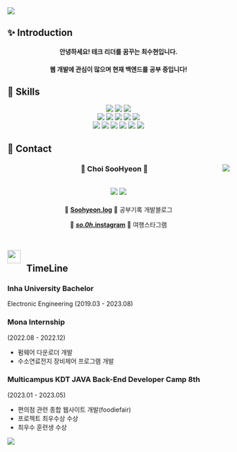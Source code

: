 <img src="https://capsule-render.vercel.app/api?type=waving&color=gradient&height=250&section=header&text=SooHyeon's%20Github&fontSize=60&animation=fadeIn" />

## ✨ Introduction
<div align="center">
 <h4>안녕하세요! 테크 리더를 꿈꾸는 최수현입니다.</h4>
 <h4>웹 개발에 관심이 많으며 현재 백엔드를 공부 중입니다!</h4>
</div>

## 💪 Skills
 <div align="center">
    <img src="https://img.shields.io/badge/Java-007396?style=flat&logo=Conda-Forge&logoColor=white" />
    <img src="https://img.shields.io/badge/Spring-6DB33F?style=flat&logo=Spring&logoColor=white" />
    <img src="https://img.shields.io/badge/springboot-6DB33F?style=flat&logo=springboot&logoColor=white">
 <br/>
    <img src="https://img.shields.io/badge/Oracle%20SQL-F80000?style=flat&logo=Oracle&logoColor=white" />
    <img src="https://img.shields.io/badge/MySQL-4479A1?style=flat&logo=MySQL&logoColor=white" />
    <img src="https://img.shields.io/badge/mybatis-000000?style=flat">
    <img src="https://img.shields.io/badge/apache tomcat-F8DC75?style=flat&logo=apachetomcat&logoColor=white">
    <img src="https://img.shields.io/badge/NCP-03C75A?style=flat&logo=naver&logoColor=white">
 <br/>
    <img src="https://img.shields.io/badge/HTML5-E34F26?style=flat&logo=HTML5&logoColor=white" />
    <img src="https://img.shields.io/badge/CSS3-1572B6?style=flat&logo=CSS3&logoColor=white" />
    <img src="https://img.shields.io/badge/JavaScript-F7DF1E?style=flat&logo=JavaScript&logoColor=white" />
    <img src="https://img.shields.io/badge/jQuery-0769AD?style=flat&logo=jQuery&logoColor=white" />
    <img src="https://img.shields.io/badge/ajax-0769AD?style=flat">
    <img src="https://img.shields.io/badge/Bootstrap-7952B3?style=flat&logo=Bootstrap&logoColor=white" />
  </div>

## 💌 Contact
<div align="center">
  <img align="right" src="https://github-readme-stats.vercel.app/api?username=CSHhyeon&show_icons=true&theme=dracula&hide="/>
 
  ### 🐣 Choi SooHyeon 🐥 
 
 <a href="https://github.com/CSHhyeon"><img src="https://hits.seeyoufarm.com/api/count/incr/badge.svg?url=https%3A%2F%2Fgithub.com%2FCSHhyeon&count_bg=%23000000&title_bg=%23000000&icon=github.svg&icon_color=%23E7E7E7&title=GitHub&edge_flat=false)"/></a> <a href="https://solved.ac/suhun0821"><img src="http://mazassumnida.wtf/api/mini/generate_badge?boj=suhun0821"/></a>
 ---

🍏 [**Soohyeon.log**](https://record-of-suhun.tistory.com/) 🍏 공부기록 개발블로그
 
🍊 [**_so.0h_.instagram**](https://www.instagram.com/_so.0h_/) 🍊 여행스타그램
 
 <br>
 
</div>
  
 <br>

<img align="left" width="30" src="https://user-images.githubusercontent.com/75469131/213887734-1f8f0fb6-4395-4aa6-b828-3b44b96d8f0f.gif" /> 

## &nbsp; TimeLine
<h3>Inha University Bachelor</h3>
<p>Electronic Engineering (2019.03 - 2023.08)</p>

<h3>Mona Internship</h3>
<p>(2022.08 - 2022.12)</p>
<ul>
  <li>펌웨어 다운로더 개발</li>
  <li>수소연료전지 장비제어 프로그램 개발</li>
</ul>

<h3>Multicampus KDT JAVA Back-End Developer Camp 8th</h3>
<p>(2023.01 - 2023.05)</p>
<ul>
  <li>편의점 관련 종합 웹사이트 개발(foodiefair)</li>
  <li>프로젝트 최우수상 수상</li>
  <li>최우수 훈련생 수상</li>
</ul>

<img src="https://capsule-render.vercel.app/api?type=waving&color=gradient&height=200&section=footer"/>
